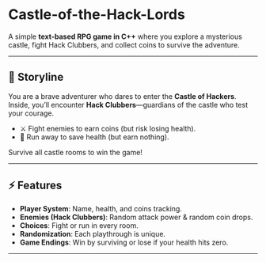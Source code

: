 # Castle-of-the-Hack-Lords

A simple **text-based RPG game in C++** where you explore a mysterious castle, fight Hack Clubbers, and collect coins to survive the adventure.  

---

## 🏰 Storyline  
You are a brave adventurer who dares to enter the **Castle of Hackers**.  
Inside, you’ll encounter **Hack Clubbers**—guardians of the castle who test your courage.  

- ⚔️ Fight enemies to earn coins (but risk losing health).  
- 🏃 Run away to save health (but earn nothing).  

Survive all castle rooms to win the game!  

---

## ⚡ Features  
- **Player System**: Name, health, and coins tracking.  
- **Enemies (Hack Clubbers)**: Random attack power & random coin drops.  
- **Choices**: Fight or run in every room.  
- **Randomization**: Each playthrough is unique.  
- **Game Endings**: Win by surviving or lose if your health hits zero.  

---
